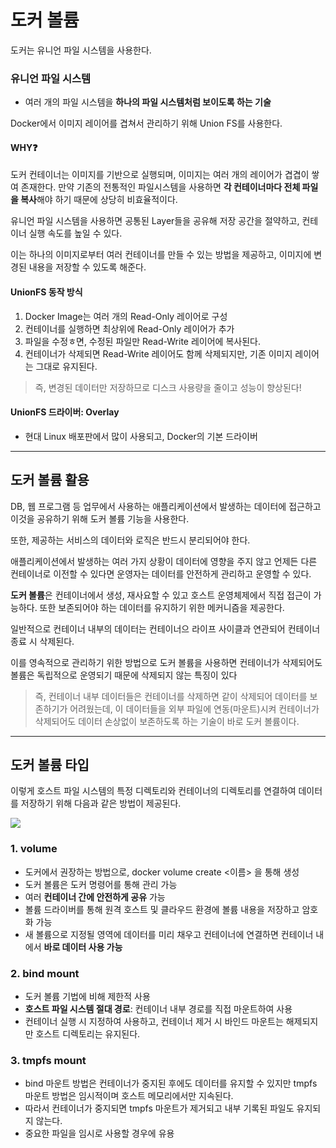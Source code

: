 # 도커 볼륨
도커는 유니언 파일 시스템을 사용한다.
### 유니언 파일 시스템
- 여러 개의 파일 시스템을 **하나의 파일 시스템처럼 보이도록 하는 기술**

Docker에서 이미지 레이어를 겹쳐서 관리하기 위해 Union FS를 사용한다.

#### WHY❓
도커 컨테이너는 이미지를 기반으로 실행되며, 이미지는 여러 개의 레이어가 겹겹이 쌓여 존재한다.
만약 기존의 전통적인 파일시스템을 사용하면 **각 컨테이너마다 전체 파일을 복사**해야 하기 때문에 상당히 비효율적이다.

유니언 파일 시스템을 사용하면 공통된 Layer들을 공유해 저장 공간을 절약하고, 컨테이너 실행 속도를 높일 수 있다.

이는 하나의 이미지로부터 여러 컨테이너를 만들 수 있는 방법을 제공하고, 이미지에 변경된 내용을 저장할 수 있도록 해준다.

#### UnionFS 동작 방식

1. Docker Image는 여러 개의 Read-Only 레이어로 구성
2. 컨테이너를 실행하면 최상위에 Read-Only 레이어가 추가
3. 파일을 수정ㅎ면, 수정된 파일만 Read-Write 레이어에 복사된다.
4. 컨테이너가 삭제되면 Read-Write 레이어도 함께 삭제되지만, 기존 이미지 레이어는 그대로 유지된다.

> 즉, 변경된 데이터만 저장하므로 디스크 사용량을 줄이고 성능이 향상된다!

#### UnionFS 드라이버: Overlay
- 현대 Linux 배포판에서 많이 사용되고, Docker의 기본 드라이버

---
## 도커 볼륨 활용
DB, 웹 프로그램 등 업무에서 사용하는 애플리케이션에서 발생하는 데이터에 접근하고 이것을 공유하기 위해 도커 볼륨 기능을 사용한다.

또한, 제공하는 서비스의 데이터와 로직은 반드시 분리되어야 한다.

애플리케이션에서 발생하는 여러 가지 상황이 데이터에 영향을 주지 않고 언제든 다른 컨테이너로 이전할 수 있다면 운영자는 데이터를 안전하게 관리하고 운영할 수 있다.

**도커 볼륨**은 컨테이너에서 생성, 재사요할 수 있고 호스트 운영체제에서 직접 접근이 가능하다.
또한 보존되어야 하는 데이터를 유지하기 위한 메커니즘을 제공한다.

일반적으로 컨테이너 내부의 데이터는 컨테이너으 라이프 사이클과 연관되어 컨테이너 종료 시 삭제된다.

이를 영속적으로 관리하기 위한 방법으로 도커 볼륨을 사용하면 컨테이너가 삭제되어도 볼륨은 독립적으로 운영되기 때문에 삭제되지 않는 특징이 있다

> 즉, 컨테이너 내부 데이터들은 컨테이너를 삭제하면 같이 삭제되어 데이터를 보존하기가 어려웠는데, 이 데이터들을 외부 파일에 연동(마운트)시켜 컨테이너가 삭제되어도 데이터 손상없이 보존하도록 하는 기술이 바로 도커 볼륨이다.

---

## 도커 볼륨 타입
이렇게 호스트 파일 시스템의 특정 디렉토리와 컨테이너의 디렉토리를 연결하여 데이터를 저장하기 위해 다음과 같은 방법이 제공된다.

![](https://velog.velcdn.com/images/alstjr971/post/9f69fe23-9a11-4ca0-b175-06de2c694983/image.png)

### 1. volume
- 도커에서 권장하는 방법으로, docker volume create <이름> 을 통해 생성
- 도커 볼륨은 도커 명령어를 통해 관리 가능
- 여러 **컨테이너 간에 안전하게 공유** 가능
- 볼륨 드라이버를 통해 원격 호스트 및 클라우드 환경에 볼륨 내용을 저장하고 암호화 가능
- 새 볼륨으로 지정될 영역에 데이터를 미리 채우고 컨테이너에 연결하면 컨테이너 내에서 **바로 데이터 사용 가능**

### 2. bind mount
- 도커 볼륨 기법에 비해 제한적 사용
- **호스트 파일 시스템 절대 경로**: 컨테이너 내부 경로를 직접 마운트하여 사용
- 컨테이너 실행 시 지정하여 사용하고, 컨테이너 제거 시 바인드 마운트는 해제되지만 호스트 디렉토리는 유지된다.

### 3. tmpfs mount
- bind 마운트 방법은 컨테이너가 중지된 후에도 데이터를 유지할 수 있지만 tmpfs 마운트 방법은 임시적이며 호스트 메모리에서만 지속된다.
- 따라서 컨테이너가 중지되면 tmpfs 마운트가 제거되고 내부 기록된 파일도 유지되지 않는다.
- 중요한 파일을 임시로 사용할 경우에 유용
